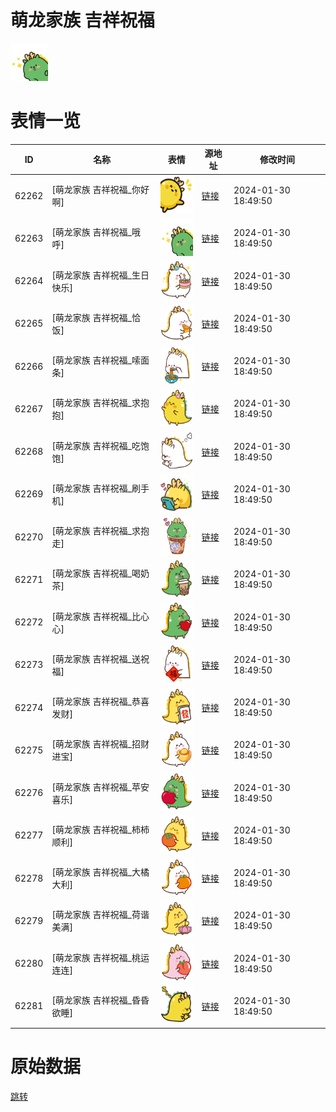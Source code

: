 # 萌龙家族 吉祥祝福

<img src="./cover.png" height="60" alt="cover" />

# 表情一览

|ID|名称|表情|源地址|修改时间|
|----|----|----|----|----|
|62262|[萌龙家族 吉祥祝福_你好啊]|<img src="./pic/062262_%5B萌龙家族 吉祥祝福_你好啊%5D.png" height="60" alt="你好啊"/>|[链接](https://i0.hdslb.com/bfs/garb/fe30bdbbd1346c260842b373910ee30a8fc0cf9c.png)|2024-01-30 18:49:50|
|62263|[萌龙家族 吉祥祝福_哦呼]|<img src="./pic/062263_%5B萌龙家族 吉祥祝福_哦呼%5D.png" height="60" alt="哦呼"/>|[链接](https://i0.hdslb.com/bfs/garb/330f8b9b48392d4316e44464f6084fcecd9b45f0.png)|2024-01-30 18:49:50|
|62264|[萌龙家族 吉祥祝福_生日快乐]|<img src="./pic/062264_%5B萌龙家族 吉祥祝福_生日快乐%5D.png" height="60" alt="生日快乐"/>|[链接](https://i0.hdslb.com/bfs/garb/4d414af32c24a9ff7032c7abac106d3d841f7cae.png)|2024-01-30 18:49:50|
|62265|[萌龙家族 吉祥祝福_恰饭]|<img src="./pic/062265_%5B萌龙家族 吉祥祝福_恰饭%5D.png" height="60" alt="恰饭"/>|[链接](https://i0.hdslb.com/bfs/garb/c7617f6c00ad4a092c913f0c21d32e2f35de2a82.png)|2024-01-30 18:49:50|
|62266|[萌龙家族 吉祥祝福_嗦面条]|<img src="./pic/062266_%5B萌龙家族 吉祥祝福_嗦面条%5D.png" height="60" alt="嗦面条"/>|[链接](https://i0.hdslb.com/bfs/garb/541cb9b02e4ce0f6110c9884004ab58870a1b86b.png)|2024-01-30 18:49:50|
|62267|[萌龙家族 吉祥祝福_求抱抱]|<img src="./pic/062267_%5B萌龙家族 吉祥祝福_求抱抱%5D.png" height="60" alt="求抱抱"/>|[链接](https://i0.hdslb.com/bfs/garb/1f93f496c632e23fe36c96c956275b67acf6d225.png)|2024-01-30 18:49:50|
|62268|[萌龙家族 吉祥祝福_吃饱饱]|<img src="./pic/062268_%5B萌龙家族 吉祥祝福_吃饱饱%5D.png" height="60" alt="吃饱饱"/>|[链接](https://i0.hdslb.com/bfs/garb/95e1f1031d4fb6142b262d49916e21a800f26cdb.png)|2024-01-30 18:49:50|
|62269|[萌龙家族 吉祥祝福_刷手机]|<img src="./pic/062269_%5B萌龙家族 吉祥祝福_刷手机%5D.png" height="60" alt="刷手机"/>|[链接](https://i0.hdslb.com/bfs/garb/9c5a75b2293a5372ddc06c5cff5fa0fe08f9e71b.png)|2024-01-30 18:49:50|
|62270|[萌龙家族 吉祥祝福_求抱走]|<img src="./pic/062270_%5B萌龙家族 吉祥祝福_求抱走%5D.png" height="60" alt="求抱走"/>|[链接](https://i0.hdslb.com/bfs/garb/af6676ab4daf46ee9a317138d381fa7ace4cd0b1.png)|2024-01-30 18:49:50|
|62271|[萌龙家族 吉祥祝福_喝奶茶]|<img src="./pic/062271_%5B萌龙家族 吉祥祝福_喝奶茶%5D.png" height="60" alt="喝奶茶"/>|[链接](https://i0.hdslb.com/bfs/garb/a385f16064e20fef8ecdbb1476de82be235039d4.png)|2024-01-30 18:49:50|
|62272|[萌龙家族 吉祥祝福_比心心]|<img src="./pic/062272_%5B萌龙家族 吉祥祝福_比心心%5D.png" height="60" alt="比心心"/>|[链接](https://i0.hdslb.com/bfs/garb/cfae77c035149a0ece75a3dc09afbcaa0f620135.png)|2024-01-30 18:49:50|
|62273|[萌龙家族 吉祥祝福_送祝福]|<img src="./pic/062273_%5B萌龙家族 吉祥祝福_送祝福%5D.png" height="60" alt="送祝福"/>|[链接](https://i0.hdslb.com/bfs/garb/d75ff186e2142bfb505383eda5aee92553428adf.png)|2024-01-30 18:49:50|
|62274|[萌龙家族 吉祥祝福_恭喜发财]|<img src="./pic/062274_%5B萌龙家族 吉祥祝福_恭喜发财%5D.png" height="60" alt="恭喜发财"/>|[链接](https://i0.hdslb.com/bfs/garb/4b32f07e265d3ed2d16b852a46faf2f47c3aceb9.png)|2024-01-30 18:49:50|
|62275|[萌龙家族 吉祥祝福_招财进宝]|<img src="./pic/062275_%5B萌龙家族 吉祥祝福_招财进宝%5D.png" height="60" alt="招财进宝"/>|[链接](https://i0.hdslb.com/bfs/garb/e5a63484fcff2881a791b479dd092a1d96e28108.png)|2024-01-30 18:49:50|
|62276|[萌龙家族 吉祥祝福_苹安喜乐]|<img src="./pic/062276_%5B萌龙家族 吉祥祝福_苹安喜乐%5D.png" height="60" alt="苹安喜乐"/>|[链接](https://i0.hdslb.com/bfs/garb/4238df68880ac2face727d8347b9a61e387c00c4.png)|2024-01-30 18:49:50|
|62277|[萌龙家族 吉祥祝福_柿柿顺利]|<img src="./pic/062277_%5B萌龙家族 吉祥祝福_柿柿顺利%5D.png" height="60" alt="柿柿顺利"/>|[链接](https://i0.hdslb.com/bfs/garb/64587c92794e54af413f189399e610cca73e8abf.png)|2024-01-30 18:49:50|
|62278|[萌龙家族 吉祥祝福_大橘大利]|<img src="./pic/062278_%5B萌龙家族 吉祥祝福_大橘大利%5D.png" height="60" alt="大橘大利"/>|[链接](https://i0.hdslb.com/bfs/garb/0b94c5fd3d545413e1751a21d1cf87ac160e5cdf.png)|2024-01-30 18:49:50|
|62279|[萌龙家族 吉祥祝福_荷谐美满]|<img src="./pic/062279_%5B萌龙家族 吉祥祝福_荷谐美满%5D.png" height="60" alt="荷谐美满"/>|[链接](https://i0.hdslb.com/bfs/garb/666b9c16fa97396863d24a0cdffb284b2a8d37dc.png)|2024-01-30 18:49:50|
|62280|[萌龙家族 吉祥祝福_桃运连连]|<img src="./pic/062280_%5B萌龙家族 吉祥祝福_桃运连连%5D.png" height="60" alt="桃运连连"/>|[链接](https://i0.hdslb.com/bfs/garb/2e1fe49f1e661f68551a805d8a65071990826caf.png)|2024-01-30 18:49:50|
|62281|[萌龙家族 吉祥祝福_昏昏欲睡]|<img src="./pic/062281_%5B萌龙家族 吉祥祝福_昏昏欲睡%5D.png" height="60" alt="昏昏欲睡"/>|[链接](https://i0.hdslb.com/bfs/garb/14bae8c744d3b9cb67ad7fb87b0d11ee2345715f.png)|2024-01-30 18:49:50|

# 原始数据

[跳转](./raw.json)

